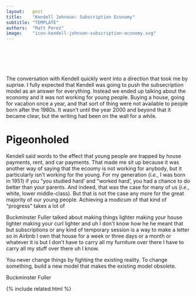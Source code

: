 ```yaml
---
layout:   post
title:    "Kendell Johnson: Subscription Economy"
subtitle: "TEMPLATE"
authors:  "Matt Perez"
image:    "icon-kendell-johnson-subscription-economy.svg"
---
```


<div style="display:none;">
 <p></p>
</div>

<h1>&nbsp;</h1>
 <p>The conversation with Kendell quickly went into a direction that took me by suprise. I fully expected that Kendell was going to push the subsecription model as an answer for everything. Instead we ended up talking about the economy and it was not working for young people. Buying a house, going for vacation once a year, and that sort of thing were not available to people born after the 1980s. It wasn&rsquo;t until the year 2000 and beyond that it became clear, but the writing had been on the wall for a while.</p>

<h1>Pigeonholed</h1>
 <p>Kendell said words to the effect that young people are trapped by house payments, rent, and car payments. That made me sit up because it was another way of saying that the ecoomy is not working for anybody, but it particularly isn&rsquo;t working for the young. For my generation (<em>i.e.</em>, I was born in 1951) if you &ldquo;you studied hard&rsquo; and &ldquo;worked hard&rsquo;, you had a chance to do better than your parents. And indeed, that was the case for many of us (<em>i.e.</em>, white, lower middle-class). But that is not the case any more for the great majority of our young people. Achieving a modicum of that kind of &ldquo;progress&rdquo; takes a lot of 

 <p>Buckminster Fuller talked about making things lighter making your house lighter making your curl lighter and uh I don't know how he he meant that but subscriptions or any kind of temporary session is a way to make a letter so in Airbnb I own that house for a week or three days or a month or whatever it is but I don't have to carry all my furniture over there I have to carry all my stuff over there uh I know.</p>

 <div>
  <p class='_citation'>You never change things by fighting the existing reality. To change something, build a new model that makes the existing model obsolete.</p>
  <p id='_signature'>Buckminster Fuller</p>
 </div>

{% include related.html %}